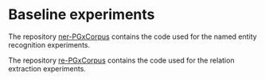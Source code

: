 # Baseline experiments

The repository [ner-PGxCorpus](./ner-PGxCorpus/)  contains the code used for the named entity recognition experiments.

The repository [re-PGxCorpus](./re-PGxCorpus/) contains the code used for the relation extraction experiments.
